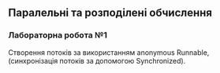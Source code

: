 ## Паралельні та розподілені обчислення
### Лабораторна робота №1
Створення потоків за використанням  anonymous Runnable,  (синхронізація потоків за допомогою Synchronized).
